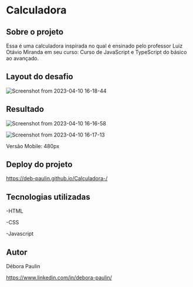 # Calculadora

## Sobre o projeto
Essa é uma calculadora inspirada no qual é ensinado pelo professor Luiz Otávio Miranda em seu curso: Curso de JavaScript e TypeScript do básico ao avançado.

## Layout do desafio
![Screenshot from 2023-04-10 16-18-44](https://user-images.githubusercontent.com/113848968/230979803-14a0c921-d9ff-4284-8e74-e2b6ef32d3c8.png)

## Resultado
![Screenshot from 2023-04-10 16-16-58](https://user-images.githubusercontent.com/113848968/230979858-2db68388-4ef7-492d-8f8b-661c95929c6f.png)

![Screenshot from 2023-04-10 16-17-13](https://user-images.githubusercontent.com/113848968/230979880-626827b1-8126-4440-953b-05817d399b86.png)

Versão Mobile: 480px

## Deploy do projeto
https://deb-paulin.github.io/Calculadora-/

## Tecnologias utilizadas
-HTML 

-CSS

-Javascript

## Autor

Débora Paulin

https://www.linkedin.com/in/debora-paulin/
